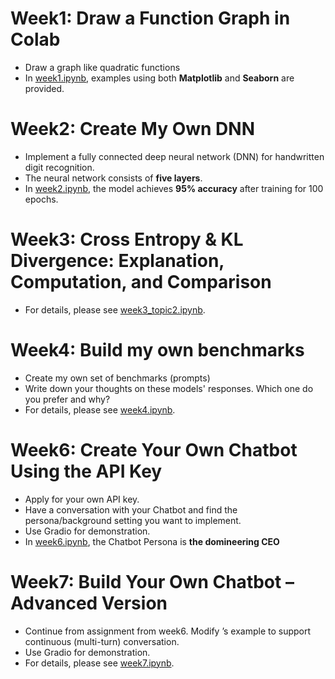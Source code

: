 # Week1: Draw a Function Graph in Colab
- Draw a graph like quadratic functions
- In [week1.ipynb](https://github.com/tangYang7/GAI/blob/main/exercise/week1.ipynb), examples using both **Matplotlib** and **Seaborn** are provided.

# Week2: Create My Own DNN
- Implement a fully connected deep neural network (DNN) for handwritten digit recognition.
- The neural network consists of **five layers**.
- In [week2.ipynb](https://github.com/tangYang7/GAI/blob/main/exercise/week2.ipynb), the model achieves **95% accuracy** after training for 100 epochs.

# Week3: Cross Entropy & KL Divergence: Explanation, Computation, and Comparison
- For details, please see [week3_topic2.ipynb](https://github.com/tangYang7/GAI/blob/main/exercise/week3_topic2.ipynb).

# Week4: Build my own benchmarks
- Create my own set of benchmarks (prompts)
- Write down your thoughts on these models' responses. Which one do you prefer and why?
- For details, please see [week4.ipynb](https://github.com/tangYang7/GAI/blob/main/exercise/week4.ipynb).

# Week6: Create Your Own Chatbot Using the API Key
- Apply for your own API key.
- Have a conversation with your Chatbot and find the persona/background setting you want to implement.
- Use Gradio for demonstration.
- In [week6.ipynb](https://github.com/tangYang7/GAI/blob/main/exercise/week6.ipynb), the Chatbot Persona is **the domineering CEO** 

# Week7: Build Your Own Chatbot – Advanced Version
- Continue from assignment from week6. Modify ’s example to support continuous (multi-turn) conversation.
- Use Gradio for demonstration.
- For details, please see [week7.ipynb](https://github.com/tangYang7/GAI/blob/main/exercise/week7.ipynb).

